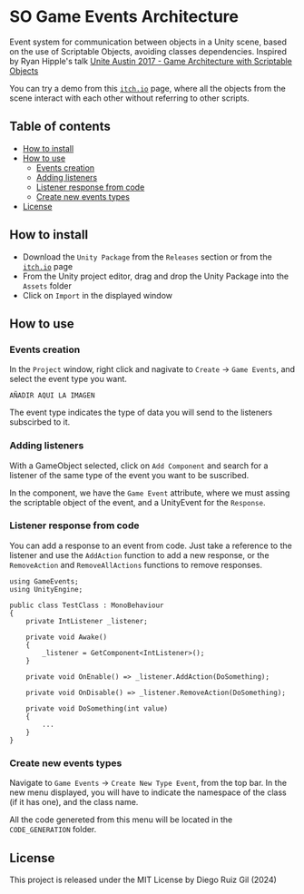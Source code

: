 # SO Game Events Architecture

Event system for communication between objects in a Unity scene, based on the use of Scriptable Objects, avoiding classes dependencies. Inspired by Ryan Hipple's talk [Unite Austin 2017 - Game Architecture with Scriptable Objects](https://www.youtube.com/watch?v=raQ3iHhE_Kk)

You can try a demo from this [`itch.io`](https://diegorg64.itch.io/so-game-events-architecture) page, where all the objects from the scene interact with each other without referring to other scripts.

## Table of contents
- [How to install](#how-to-install)
- [How to use](#how-to-use)
    - [Events creation](#events-creation)
    - [Adding listeners](#adding-listeners)
    - [Listener response from code](#listener-response-from-code)
    - [Create new events types](#create-new-events-types)
- [License](#license)


## How to install
- Download the `Unity Package` from the `Releases` section or from the [`itch.io`](https://diegorg64.itch.io/so-game-events-architecture) page
- From the Unity project editor, drag and drop the Unity Package into the `Assets` folder
- Click on `Import` in the displayed window

## How to use

### Events creation
In the `Project` window, right click and nagivate to `Create` -> `Game Events`, and select the event type you want.

`AÑADIR AQUI LA IMAGEN`

The event type indicates the type of data you will send to the listeners subscirbed to it.

### Adding listeners
With a GameObject selected, click on `Add Component` and search for a listener of the same type of the event you want to be suscribed.

In the component, we have the `Game Event` attribute, where we must assing the scriptable object of the event, and a UnityEvent for the `Response`.

### Listener response from code
You can add a response to an event from code. Just take a reference to the listener and use the `AddAction` function to add a new response, or the `RemoveAction` and `RemoveAllActions` functions to remove responses.

```CSharp
using GameEvents;
using UnityEngine;

public class TestClass : MonoBehaviour
{
    private IntListener _listener;

    private void Awake()
    {
        _listener = GetComponent<IntListener>();
    }

    private void OnEnable() => _listener.AddAction(DoSomething);

    private void OnDisable() => _listener.RemoveAction(DoSomething);

    private void DoSomething(int value)
    {
        ...
    }
}
```

### Create new events types
Navigate to `Game Events` -> `Create New Type Event`, from the top bar. In the new menu displayed, you will have to indicate the namespace of the class (if it has one), and the class name.

All the code genereted from this menu will be located in the `CODE_GENERATION` folder.
 
## License
This project is released under the MIT License by Diego Ruiz Gil (2024)